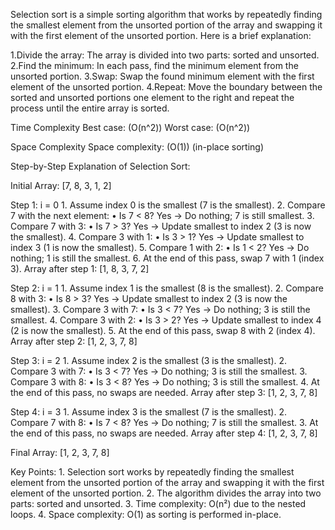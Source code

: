Selection sort is a simple sorting algorithm that works by repeatedly 
finding the smallest element from the unsorted portion of the array and swapping 
it with the first element of the unsorted portion. Here is a brief explanation:  

1.Divide the array:
The array is divided into two parts: sorted and unsorted.
2.Find the minimum: 
In each pass, find the minimum element from the unsorted portion.
3.Swap: 
Swap the found minimum element with the first element of the unsorted portion.
4.Repeat: 
Move the boundary between the sorted and unsorted portions 
one element to the right and repeat the process until the entire array is sorted.

Time Complexity
Best case: (O(n^2))
Worst case: (O(n^2))

Space Complexity
Space complexity: (O(1)) (in-place sorting)


Step-by-Step Explanation of Selection Sort:

Initial Array: [7, 8, 3, 1, 2]   

Step 1: i = 0
	1.	Assume index 0 is the smallest (7 is the smallest).
	2.	Compare 7 with the next element:
	•	Is 7 < 8? Yes → Do nothing; 7 is still smallest.
	3.	Compare 7 with 3:
	•	Is 7 > 3? Yes → Update smallest to index 2 (3 is now the smallest).
	4.	Compare 3 with 1:
	•	Is 3 > 1? Yes → Update smallest to index 3 (1 is now the smallest).
	5.	Compare 1 with 2:
	•	Is 1 < 2? Yes → Do nothing; 1 is still the smallest.
	6.	At the end of this pass, swap 7 with 1 (index 3).
Array after step 1: [1, 8, 3, 7, 2]

Step 2: i = 1
	1.	Assume index 1 is the smallest (8 is the smallest).
	2.	Compare 8 with 3:
	•	Is 8 > 3? Yes → Update smallest to index 2 (3 is now the smallest).
	3.	Compare 3 with 7:
	•	Is 3 < 7? Yes → Do nothing; 3 is still the smallest.
	4.	Compare 3 with 2:
	•	Is 3 > 2? Yes → Update smallest to index 4 (2 is now the smallest).
	5.	At the end of this pass, swap 8 with 2 (index 4).
Array after step 2: [1, 2, 3, 7, 8]

Step 3: i = 2
	1.	Assume index 2 is the smallest (3 is the smallest).
	2.	Compare 3 with 7:
	•	Is 3 < 7? Yes → Do nothing; 3 is still the smallest.
	3.	Compare 3 with 8:
	•	Is 3 < 8? Yes → Do nothing; 3 is still the smallest.
	4.	At the end of this pass, no swaps are needed.
Array after step 3: [1, 2, 3, 7, 8]

Step 4: i = 3
	1.	Assume index 3 is the smallest (7 is the smallest).
	2.	Compare 7 with 8:
	•	Is 7 < 8? Yes → Do nothing; 7 is still the smallest.
	3.	At the end of this pass, no swaps are needed.
Array after step 4: [1, 2, 3, 7, 8]

Final Array: [1, 2, 3, 7, 8]

Key Points:
	1.	Selection sort works by repeatedly finding the smallest element from the unsorted portion of the array and swapping it with the first element of the unsorted portion.
	2.	The algorithm divides the array into two parts: sorted and unsorted.
	3.	Time complexity: O(n²) due to the nested loops.
	4.	Space complexity: O(1) as sorting is performed in-place.